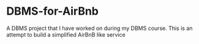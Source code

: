 # DBMS-for-AirBnb
A DBMS project that I have worked on during my DBMS course. This is an attempt to build a simplified AirBnB like service
